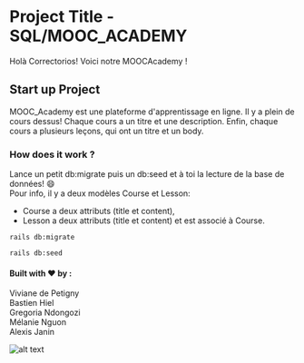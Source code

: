 
# Project Title - SQL/MOOC_ACADEMY

Holà Correctorios! Voici notre MOOCAcademy !


## Start up Project 

MOOC_Academy est une plateforme d'apprentissage en ligne. Il y a plein de cours dessus! Chaque cours a un titre et une description. Enfin, chaque cours a plusieurs leçons, qui ont un titre et un body.  

### How does it work ?

Lance un petit db:migrate puis un db:seed et à toi la lecture de la base de données! :smile:  
Pour info, il y a deux modèles Course et Lesson: 
* Course a deux attributs (title et content),
* Lesson a deux attributs (title et content) et est associé à Course.

```
rails db:migrate
```

```
rails db:seed
```

#### Built with :heart: by : 

Viviane de Petigny  
Bastien Hiel  
Gregoria Ndongozi  
Mélanie Nguon  
Alexis Janin  


![alt text](http://4.bp.blogspot.com/-qkXLk6wqXqI/Ul57-65voII/AAAAAAAADF4/hWxZv-RdBO8/s1600/Monsters-University-banner.jpg)
